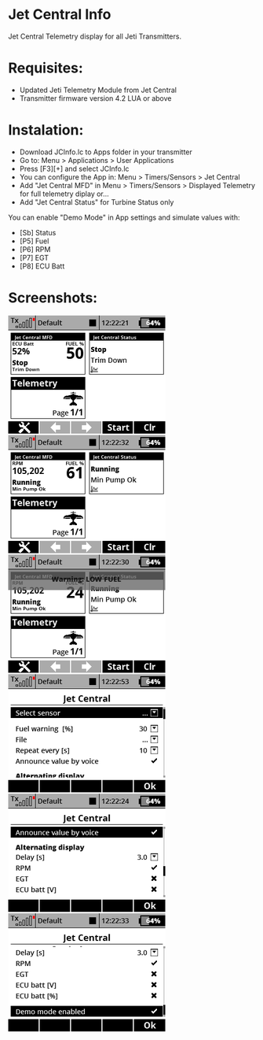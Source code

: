 # Jet Central Info
Jet Central Telemetry display for all Jeti Transmitters.

# Requisites:
* Updated Jeti Telemetry Module from Jet Central
* Transmitter firmware version 4.2 LUA or above 

# Instalation:
- Download JCInfo.lc to Apps folder in your transmitter
- Go to: Menu > Applications > User Applications
- Press [F3][+] and select JCInfo.lc
- You can configure the App in: Menu > Timers/Sensors > Jet Central
- Add "Jet Central MFD" in Menu > Timers/Sensors > Displayed Telemetry for full telemetry diplay or...
- Add "Jet Central Status" for Turbine Status only

You can enable "Demo Mode" in App settings and simulate values with:
- [Sb] Status
- [P5] Fuel
- [P6] RPM
- [P7] EGT
- [P8] ECU Batt

# Screenshots:
![Screenshot 1](JCInfo1.png?raw=true "Screenshot1")
![Screenshot 2](JCInfo2.png?raw=true "Screenshot2")
![Screenshot 3](JCInfo3.png?raw=true "Screenshot3")
![Screenshot 4](JCInfo4.png?raw=true "Screenshot4")
![Screenshot 5](JCInfo5.png?raw=true "Screenshot5")
![Screenshot 6](JCInfo6.png?raw=true "Screenshot6")
